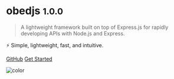 <!-- _coverpage.md -->

<!-- ![logo](_media/icon.svg) -->

# obedjs <small>1.0.0</small>

> A lightweight framework built on top of Express.js for rapidly developing APIs with Node.js and Express.

 ⚡️ Simple, lightweight, fast, and intuitive. 



[GitHub](https://github.com/gaiyadev/obedjs)
[Get Started](#installation)

![color](#FFFFFF)
